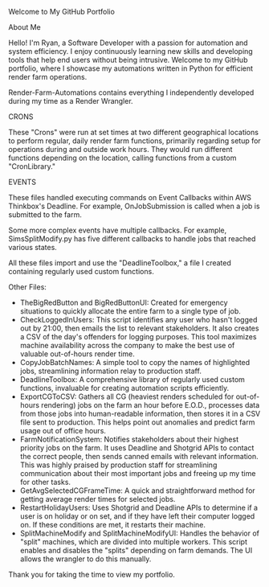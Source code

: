 Welcome to My GitHub Portfolio


About Me

Hello! I'm Ryan, a Software Developer with a passion for automation and system efficiency. I enjoy continuously learning new skills and developing tools that help end users without being intrusive. Welcome to my GitHub portfolio, where I showcase my automations written in Python for efficient render farm operations.

Render-Farm-Automations contains everything I independently developed during my time as a Render Wrangler.


CRONS

These "Crons" were run at set times at two different geographical locations to perform regular, daily render farm functions, primarily regarding setup for operations during and outside work hours. They would run different functions depending on the location, calling functions from a custom "CronLibrary."


EVENTS

These files handled executing commands on Event Callbacks within AWS Thinkbox's Deadline. For example, OnJobSubmission is called when a job is submitted to the farm.

Some more complex events have multiple callbacks. For example, SimsSplitModify.py has five different callbacks to handle jobs that reached various states.

All these files import and use the "DeadlineToolbox," a file I created containing regularly used custom functions.


Other Files:

- TheBigRedButton and BigRedButtonUI: Created for emergency situations to quickly allocate the entire farm to a single type of job.
- CheckLoggedInUsers: This script identifies any user who hasn't logged out by 21:00, then emails the list to relevant stakeholders. It also creates a CSV of the day's offenders for logging purposes. This tool maximizes machine availability across the company to make the best use of valuable out-of-hours render time.
- CopyJobBatchNames: A simple tool to copy the names of highlighted jobs, streamlining information relay to production staff.
- DeadlineToolbox: A comprehensive library of regularly used custom functions, invaluable for creating automation scripts efficiently.
- ExportCGToCSV: Gathers all CG (heaviest renders scheduled for out-of-hours rendering) jobs on the farm an hour before E.O.D., processes data from those jobs into human-readable information, then stores it in a CSV file sent to production. This helps point out anomalies and predict farm usage out of office hours.
- FarmNotificationSystem: Notifies stakeholders about their highest priority jobs on the farm. It uses Deadline and Shotgrid APIs to contact the correct people, then sends canned emails with relevant information. This was highly praised by production staff for streamlining communication about their most important jobs and freeing up my time for other tasks.
- GetAvgSelectedCGFrameTime: A quick and straightforward method for getting average render times for selected jobs.
- RestartHolidayUsers: Uses Shotgrid and Deadline APIs to determine if a user is on holiday or on set, and if they have left their computer logged on. If these conditions are met, it restarts their machine.
- SplitMachineModify and SplitMachineModifyUI: Handles the behavior of "split" machines, which are divided into multiple workers. This script enables and disables the "splits" depending on farm demands. The UI allows the wrangler to do this manually.


Thank you for taking the time to view my portfolio.
